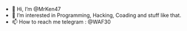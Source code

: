 - 👋 Hi, I’m @MrKen47
- 👀 I’m interested in Programming, Hacking, Coading and stuff like that.
- 📫 How to reach me telegram : @WAF30

<!---
MrKen47/MrKen47 is a ✨ special ✨ repository because its `README.md` (this file) appears on your GitHub profile.
You can click the Preview link to take a look at your changes.
--->
